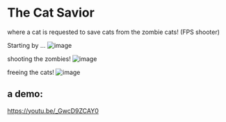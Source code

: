 # The Cat Savior

where a cat is requested to save cats from the zombie cats! (FPS shooter)

Starting by ...
![image](https://user-images.githubusercontent.com/32411021/129242578-83466b51-2dff-45ce-8fde-1f1b6fdb45b7.png)

shooting the zombies!
![image](https://user-images.githubusercontent.com/32411021/129242641-0d1f7823-f5cd-4447-9256-0c07bcbdc8d8.png)

freeing the cats!
![image](https://user-images.githubusercontent.com/32411021/129242706-b416babf-a448-4b86-913e-3033ae80cad4.png)

## a demo:
https://youtu.be/_GwcD9ZCAY0

